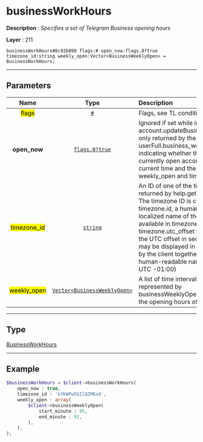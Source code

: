 # businessWorkHours

**Description** : *Specifies a set of Telegram Business opening hours*

**Layer** : 211

```tl
businessWorkHours#8c92b098 flags:# open_now:flags.0?true timezone_id:string weekly_open:Vector<BusinessWeeklyOpen> = BusinessWorkHours;
```

---

## Parameters

| Name | Type | Description |
| :---: | :---: | :--- |
| <mark>flags</mark> | [`#`](type/#) | Flags, see TL conditional fields |
| **open_now** | [`flags.0?true`](type/true) | Ignored if set while invoking account.updateBusinessWorkHours, only returned by the server in userFull.business_work_hours, indicating whether the business is currently open according to the current time and the values in weekly_open and timezone |
| <mark>timezone_id</mark> | [`string`](type/string) | An ID of one of the timezones returned by help.getTimezonesList.    The timezone ID is contained timezone.id, a human-readable, localized name of the timezone is available in timezone.name and the timezone.utc_offset field contains the UTC offset in seconds, which may be displayed in hh:mm format by the client together with the human-readable name (i.e. $name UTC -01:00) |
| <mark>weekly_open</mark> | [`Vector<BusinessWeeklyOpen>`](type/BusinessWeeklyOpen) | A list of time intervals (max 28) represented by businessWeeklyOpen », indicating the opening hours of their business |

---

## Type

[BusinessWorkHours](type/BusinessWorkHours)

---

## Example

```php
$businessWorkHours = $client->businessWorkHours(
	open_now : true,
	timezone_id : 'kfKWPw5GIlQZM6x8',
	weekly_open : array(
		$client->businessWeeklyOpen(
			start_minute : 95,
			end_minute : 92,
		),
	),
);
```
